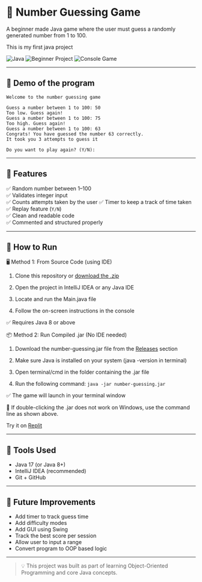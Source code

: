 # 🎯 Number Guessing Game

A beginner made Java game where the user must guess a randomly generated number from 1 to 100.

This is my first java project

![Java](https://img.shields.io/badge/Language-Java-blue.svg)
![Beginner Project](https://img.shields.io/badge/Level-Beginner-brightgreen)
![Console Game](https://img.shields.io/badge/Type-Console--App-lightgrey)

---

## 📸 Demo of the program
```console
Welcome to the number guessing game

Guess a number between 1 to 100: 50
Too low. Guess again!
Guess a number between 1 to 100: 75
Too high. Guess again!
Guess a number between 1 to 100: 63
Congrats! You have guessed the number 63 correctly.
It took you 3 attempts to guess it

Do you want to play again? (Y/N):
```

---

## 🧠 Features

✅ Random number between 1–100  
✅ Validates integer input  
✅ Counts attempts taken by the user
✅ Timer to keep a track of time taken
✅ Replay feature (`Y/N`)  
✅ Clean and readable code  
✅ Commented and structured properly

---

## 🚀 How to Run


🖥️ Method 1: From Source Code (using IDE)
1. Clone this repository or [download the .zip](https://github.com/yago-xd/number-guessing/archive/refs/heads/master.zip)

2. Open the project in IntelliJ IDEA or any Java IDE

3. Locate and run the Main.java file

4. Follow the on-screen instructions in the console

  ✅ Requires Java 8 or above

📦 Method 2: Run Compiled .jar (No IDE needed)
1. Download the number-guessing.jar file from the [Releases](https://github.com/yago-xd/number-guessing/releases) section 

2. Make sure Java is installed on your system (java -version in terminal)

3. Open terminal/cmd in the folder containing the .jar file

4. Run the following command:
```java -jar number-guessing.jar```

  ✅ The game will launch in your terminal window
 
  📝 If double-clicking the .jar does not work on Windows, use the command line as shown above.

Try it on [Replit](https://replit.com/@yago-xd/number-guessing)

---

## 🔧 Tools Used

- Java 17 (or Java 8+)
- IntelliJ IDEA (recommended)
- Git + GitHub

---


## 🌟 Future Improvements

- Add timer to track guess time
- Add difficulty modes
- Add GUI using Swing
- Track the best score per session
- Allow user to input a range
- Convert program to OOP based logic

---

> 💡 This project was built as part of learning Object-Oriented Programming and core Java concepts.

